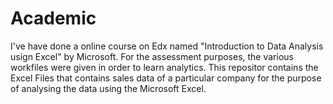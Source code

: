# Academic
I've have done a online course on Edx named "Introduction to Data Analysis usign Excel" by Microsoft. For the assessment purposes, the various workfiles were given in order to learn analytics.
This repositor contains the Excel Files that contains sales data of a particular company for the purpose of analysing the data using the Microsoft Excel.
